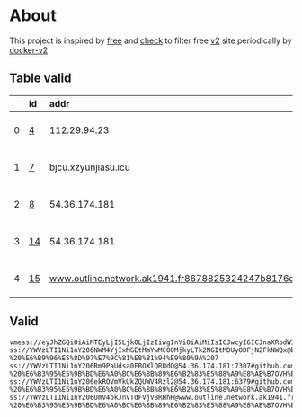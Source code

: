 
# About

This project is inspired by [free](https://github.com/freefq/free) and [check](https://github.com/yeahwu/check) to filter free [v2](https://github.com/v2fly/v2ray-core) site periodically by [docker-v2](https://hub.docker.com/r/v2ray/official)

    

## Table valid
|    | id                   | addr                                                                                            | cn            | cc   | isp     | ip                   | chatgpt          |
|---:|:---------------------|:------------------------------------------------------------------------------------------------|:--------------|:-----|:--------|:---------------------|:-----------------|
|  0 | [4](config/4.json)   | 112.29.94.23                                                                                    | Germany       | DE   | OVH SAS | 2001:41d0:700:2c84:: | Yes (Region: FR) |
|  1 | [7](config/7.json)   | bjcu.xzyunjiasu.icu                                                                             | United States | US   | PONYNET | 209.141.58.10        | Yes (Region: US) |
|  2 | [8](config/8.json)   | 54.36.174.181                                                                                   | Poland        | PL   | OVH SAS | 54.36.174.181        | Yes (Region: FR) |
|  3 | [14](config/14.json) | 54.36.174.181                                                                                   | Poland        | PL   | OVH SAS | 54.36.174.181        | Yes (Region: FR) |
|  4 | [15](config/15.json) | www.outline.network.ak1941.fr8678825324247b8176d59f83c30bd94d23d2e3ac5cd4a743bkwqeikvdyufr.cyou | Poland        | PL   | OVH SAS | 54.36.174.181        | Yes (Region: FR) |

## Valid
```
vmess://eyJhZGQiOiAiMTEyLjI5Ljk0LjIzIiwgInYiOiAiMiIsICJwcyI6ICJnaXRodWIuY29tL2ZyZWVmcSAtIFx1NWI4OVx1NWZiZFx1NzcwMVx1NTQwOFx1ODBhNVx1NWUwMlx1NzlmYlx1NTJhOCA0IiwgInBvcnQiOiA0OTIyMywgImlkIjogIjIxYTliZmYyLTcyZGUtNGU2Mi05M2ZmLThiMTU5ZjY2ZDg3NSIsICJhaWQiOiAiNjQiLCAibmV0IjogInRjcCIsICJ0eXBlIjogIiIsICJob3N0IjogIiIsICJwYXRoIjogIi8iLCAidGxzIjogIiJ9
ss://YWVzLTI1Ni1nY206NWM4YjIxMGEtMmYwMC00MjkyLTk2NGItMDUyODFjN2FkNWQx@bjcu.xzyunjiasu.icu:33952#github.com/freefq%20-%20%E6%B9%96%E5%8D%97%E7%9C%81%E8%81%94%E9%80%9A%207
ss://YWVzLTI1Ni1nY206Rm9PaUdsa0FBOXlQRUdQ@54.36.174.181:7307#github.com/freefq%20-%20%E6%B3%95%E5%9B%BD%E6%A0%BC%E6%8B%89%E6%B2%83%E5%88%A9%E8%AE%B7OVH%E6%95%B0%E6%8D%AE%E4%B8%AD%E5%BF%83%208
ss://YWVzLTI1Ni1nY206ekROVmVkUkZQUWV4Rzl2@54.36.174.181:6379#github.com/freefq%20-%20%E6%B3%95%E5%9B%BD%E6%A0%BC%E6%8B%89%E6%B2%83%E5%88%A9%E8%AE%B7OVH%E6%95%B0%E6%8D%AE%E4%B8%AD%E5%BF%83%2014
ss://YWVzLTI1Ni1nY206UmV4bkJnVTdFVjVBRHhH@www.outline.network.ak1941.fr8678825324247b8176d59f83c30bd94d23d2e3ac5cd4a743bkwqeikvdyufr.cyou:7001#github.com/freefq%20-%20%E6%B3%95%E5%9B%BD%E6%A0%BC%E6%8B%89%E6%B2%83%E5%88%A9%E8%AE%B7OVH%E6%95%B0%E6%8D%AE%E4%B8%AD%E5%BF%83%2015
```

